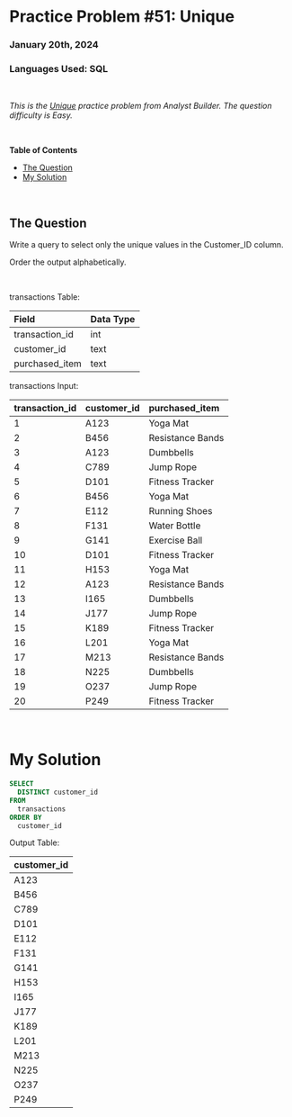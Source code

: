 # **Practice Problem #51: Unique**
### January 20th, 2024
### Languages Used: SQL

<br>

*This is the [Unique](https://www.analystbuilder.com/questions/unique-mkSDR) practice problem from Analyst Builder. The question difficulty is Easy.*

<br>

**Table of Contents**

-   [The Question](#the-question)
-   [My Solution](#my-solution)
  
<br>

## The Question

Write a query to select only the unique values in the Customer_ID column.

Order the output alphabetically.

<br>

transactions Table:

| Field          | Data Type |
| :------------- | :-------- |
| transaction_id | int       |
| customer_id    | text      |
| purchased_item | text      |

transactions Input:

| transaction_id | customer_id | purchased_item   |
| :------------- | :---------- | :--------------- |
| 1              | A123        | Yoga Mat         |
| 2              | B456        | Resistance Bands |
| 3              | A123        | Dumbbells        |
| 4              | C789        | Jump Rope        |
| 5              | D101        | Fitness Tracker  |
| 6              | B456        | Yoga Mat         |
| 7              | E112        | Running Shoes    |
| 8              | F131        | Water Bottle     |
| 9              | G141        | Exercise Ball    |
| 10             | D101        | Fitness Tracker  |
| 11             | H153        | Yoga Mat         |
| 12             | A123        | Resistance Bands |
| 13             | I165        | Dumbbells        |
| 14             | J177        | Jump Rope        |
| 15             | K189        | Fitness Tracker  |
| 16             | L201        | Yoga Mat         |
| 17             | M213        | Resistance Bands |
| 18             | N225        | Dumbbells        |
| 19             | O237        | Jump Rope        |
| 20             | P249        | Fitness Tracker  |


<br>

# My Solution

``` SQL
SELECT 
  DISTINCT customer_id
FROM 
  transactions
ORDER BY
  customer_id
```

Output Table:

| customer_id |
| :---------- |
| A123        |
| B456        |
| C789        |
| D101        |
| E112        |
| F131        |
| G141        |
| H153        |
| I165        |
| J177        |
| K189        |
| L201        |
| M213        |
| N225        |
| O237        |
| P249        |
